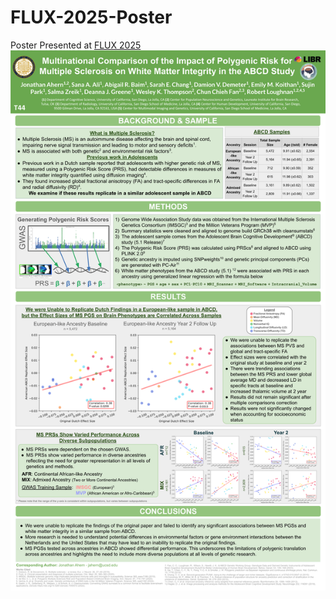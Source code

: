 # FLUX-2025-Poster
Poster Presented at [FLUX 2025](https://fluxsociety.org/2025-dublin/)
![Poster Image](Flux_2025_Poster.png)
